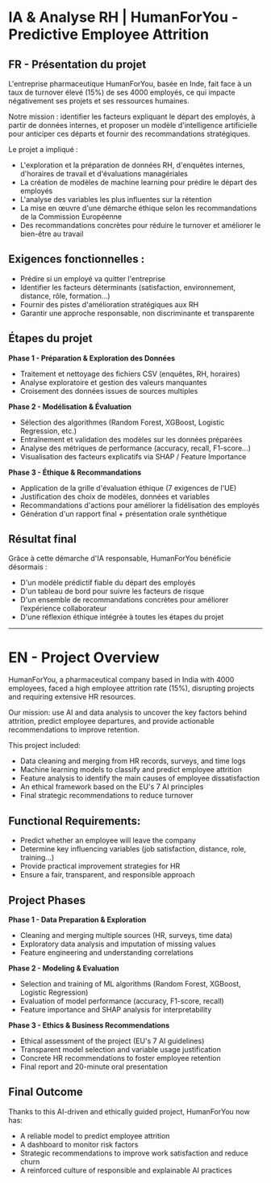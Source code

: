 # IA & Analyse RH | HumanForYou - Predictive Employee Attrition

## FR - Présentation du projet  
L'entreprise pharmaceutique HumanForYou, basée en Inde, fait face à un taux de turnover élevé (15%) de ses 4000 employés, ce qui impacte négativement ses projets et ses ressources humaines.

Notre mission : identifier les facteurs expliquant le départ des employés, à partir de données internes, et proposer un modèle d'intelligence artificielle pour anticiper ces départs et fournir des recommandations stratégiques.

Le projet a impliqué :  
- L'exploration et la préparation de données RH, d'enquêtes internes, d'horaires de travail et d'évaluations managériales  
- La création de modèles de machine learning pour prédire le départ des employés  
- L'analyse des variables les plus influentes sur la rétention  
- La mise en œuvre d'une démarche éthique selon les recommandations de la Commission Européenne  
- Des recommandations concrètes pour réduire le turnover et améliorer le bien-être au travail

## Exigences fonctionnelles :  
- Prédire si un employé va quitter l'entreprise  
- Identifier les facteurs déterminants (satisfaction, environnement, distance, rôle, formation...)  
- Fournir des pistes d'amélioration stratégiques aux RH  
- Garantir une approche responsable, non discriminante et transparente  

## Étapes du projet  
**Phase 1 - Préparation & Exploration des Données**  
- Traitement et nettoyage des fichiers CSV (enquêtes, RH, horaires)  
- Analyse exploratoire et gestion des valeurs manquantes  
- Croisement des données issues de sources multiples

**Phase 2 - Modélisation & Évaluation**  
- Sélection des algorithmes (Random Forest, XGBoost, Logistic Regression, etc.)  
- Entraînement et validation des modèles sur les données préparées  
- Analyse des métriques de performance (accuracy, recall, F1-score...)  
- Visualisation des facteurs explicatifs via SHAP / Feature Importance  

**Phase 3 - Éthique & Recommandations**  
- Application de la grille d'évaluation éthique (7 exigences de l'UE)  
- Justification des choix de modèles, données et variables  
- Recommandations d'actions pour améliorer la fidélisation des employés  
- Génération d'un rapport final + présentation orale synthétique

## Résultat final  
Grâce à cette démarche d'IA responsable, HumanForYou bénéficie désormais :  
- D'un modèle prédictif fiable du départ des employés  
- D'un tableau de bord pour suivre les facteurs de risque  
- D'un ensemble de recommandations concrètes pour améliorer l’expérience collaborateur  
- D'une réflexion éthique intégrée à toutes les étapes du projet

---

# EN - Project Overview  
HumanForYou, a pharmaceutical company based in India with 4000 employees, faced a high employee attrition rate (15%), disrupting projects and requiring extensive HR resources.

Our mission: use AI and data analysis to uncover the key factors behind attrition, predict employee departures, and provide actionable recommendations to improve retention.

This project included:  
- Data cleaning and merging from HR records, surveys, and time logs  
- Machine learning models to classify and predict employee attrition  
- Feature analysis to identify the main causes of employee dissatisfaction  
- An ethical framework based on the EU's 7 AI principles  
- Final strategic recommendations to reduce turnover  

## Functional Requirements:  
- Predict whether an employee will leave the company  
- Determine key influencing variables (job satisfaction, distance, role, training...)  
- Provide practical improvement strategies for HR  
- Ensure a fair, transparent, and responsible approach  

## Project Phases  
**Phase 1 - Data Preparation & Exploration**  
- Cleaning and merging multiple sources (HR, surveys, time data)  
- Exploratory data analysis and imputation of missing values  
- Feature engineering and understanding correlations

**Phase 2 - Modeling & Evaluation**  
- Selection and training of ML algorithms (Random Forest, XGBoost, Logistic Regression)  
- Evaluation of model performance (accuracy, F1-score, recall)  
- Feature importance and SHAP analysis for interpretability  

**Phase 3 - Ethics & Business Recommendations**  
- Ethical assessment of the project (EU's 7 AI guidelines)  
- Transparent model selection and variable usage justification  
- Concrete HR recommendations to foster employee retention  
- Final report and 20-minute oral presentation

## Final Outcome  
Thanks to this AI-driven and ethically guided project, HumanForYou now has:  
- A reliable model to predict employee attrition  
- A dashboard to monitor risk factors  
- Strategic recommendations to improve work satisfaction and reduce churn  
- A reinforced culture of responsible and explainable AI practices  
